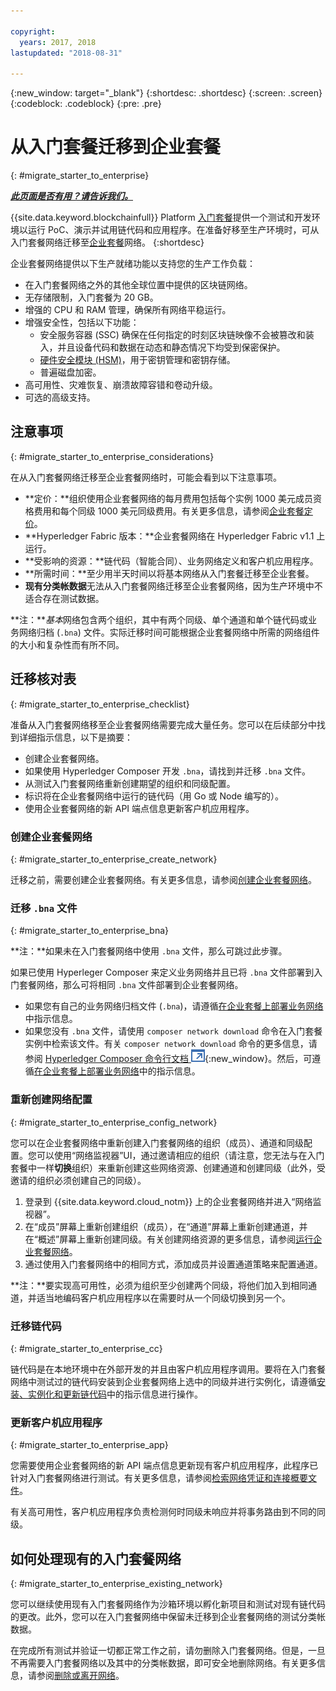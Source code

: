 ```yaml
---

copyright:
  years: 2017, 2018
lastupdated: "2018-08-31"

---
```


{:new_window: target="_blank"}
{:shortdesc: .shortdesc}
{:screen: .screen}
{:codeblock: .codeblock}
{:pre: .pre}

# 从入门套餐迁移到企业套餐
{: #migrate_starter_to_enterprise}


***[此页面是否有用？请告诉我们。](https://www.surveygizmo.com/s3/4501493/IBM-Blockchain-Documentation)***


{{site.data.keyword.blockchainfull}} Platform [入门套餐](../starter_plan.html)提供一个测试和开发环境以运行 PoC、演示并试用链代码和应用程序。在准备好移至生产环境时，可从入门套餐网络迁移至[企业套餐](../enterprise_plan.html)网络。
{:shortdesc}

企业套餐网络提供以下生产就绪功能以支持您的生产工作负载：

- 在入门套餐网络之外的其他全球位置中提供的区块链网络。
- 无存储限制，入门套餐为 20 GB。
- 增强的 CPU 和 RAM 管理，确保所有网络平稳运行。
- 增强安全性，包括以下功能：
  - 安全服务容器 (SSC) 确保在任何指定的时刻区块链映像不会被篡改和装入，并且设备代码和数据在动态和静态情况下均受到保密保护。
  - [硬件安全模块 (HSM)](../glossary.html#hsm)，用于密钥管理和密钥存储。
  - 普遍磁盘加密。
- 高可用性、灾难恢复、崩溃故障容错和卷动升级。
- 可选的高级支持。

## 注意事项
{: #migrate_starter_to_enterprise_considerations}

在从入门套餐网络迁移至企业套餐网络时，可能会看到以下注意事项。

- **定价：**组织使用企业套餐网络的每月费用包括每个实例 1000 美元成员资格费用和每个同级 1000 美元同级费用。有关更多信息，请参阅[企业套餐定价](pricing.html#enterprise-plan-pricing)。
- **Hyperledger Fabric 版本：**企业套餐网络在 Hyperledger Fabric v1.1 上运行。  
- **受影响的资源：**链代码（智能合同）、业务网络定义和客户机应用程序。
- **所需时间：**至少用半天时间以将基本网络从入门套餐迁移至企业套餐。
- **现有分类帐数据**无法从入门套餐网络迁移至企业套餐网络，因为生产环境中不适合存在测试数据。

**注：***基本*网络包含两个组织，其中有两个同级、单个通道和单个链代码或业务网络归档 (`.bna`) 文件。实际迁移时间可能根据企业套餐网络中所需的网络组件的大小和复杂性而有所不同。

## 迁移核对表
{: #migrate_starter_to_enterprise_checklist}

准备从入门套餐网络移至企业套餐网络需要完成大量任务。您可以在后续部分中找到详细指示信息，以下是摘要：

- 创建企业套餐网络。
- 如果使用 Hyperledger Composer 开发 `.bna`，请找到并迁移 `.bna` 文件。
- 从测试入门套餐网络重新创建期望的组织和同级配置。
- 标识将在企业套餐网络中运行的链代码（用 Go 或 Node 编写的）。
- 使用企业套餐网络的新 API 端点信息更新客户机应用程序。

### 创建企业套餐网络
{: #migrate_starter_to_enterprise_create_network}

迁移之前，需要创建企业套餐网络。有关更多信息，请参阅[创建企业套餐网络](../get_start.html#creating-a-network)。

### 迁移 `.bna` 文件
{: #migrate_starter_to_enterprise_bna}

**注：**如果未在入门套餐网络中使用 `.bna` 文件，那么可跳过此步骤。

如果已使用 Hyperleger Composer 来定义业务网络并且已将 `.bna` 文件部署到入门套餐网络，那么可将相同 `.bna` 文件部署到企业套餐网络。

- 如果您有自己的业务网络归档文件 (`.bna`)，请遵循[在企业套餐上部署业务网络](../develop_enterprise.html)中指示信息。
- 如果您没有 `.bna` 文件，请使用 `composer network download` 命令在入门套餐实例中检索该文件。有关 `composer network download` 命令的更多信息，请参阅 [Hyperledger Composer 命令行文档 ![外部链接图标](../images/external_link.svg "外部链接图标")](https://hyperledger.github.io/composer/latest/reference/commands){:new_window}。然后，可遵循[在企业套餐上部署业务网络](../develop_enterprise.html)中的指示信息。

### 重新创建网络配置
{: #migrate_starter_to_enterprise_config_network}

您可以在企业套餐网络中重新创建入门套餐网络的组织（成员）、通道和同级配置。您可以使用“网络监视器”UI，通过邀请相应的组织（请注意，您无法与在入门套餐中一样**切换**组织）来重新创建这些网络资源、创建通道和创建同级（此外，受邀请的组织必须创建自己的同级）。

1. 登录到 {{site.data.keyword.cloud_notm}} 上的企业套餐网络并进入“网络监视器”。
2. 在“成员”屏幕上重新创建组织（成员），在“通道”屏幕上重新创建通道，并在“概述”屏幕上重新创建同级。有关创建网络资源的更多信息，请参阅[运行企业套餐网络](../v10_dashboard.html#overview)。
3. 通过使用入门套餐网络中的相同方式，添加成员并设置通道策略来配置通道。

**注：**要实现高可用性，必须为组织至少创建两个同级，将他们加入到相同通道，并适当地编码客户机应用程序以在需要时从一个同级切换到另一个。

### 迁移链代码
{: #migrate_starter_to_enterprise_cc}

链代码是在本地环境中在外部开发的并且由客户机应用程序调用。要将在入门套餐网络中测试过的链代码安装到企业套餐网络上选中的同级并进行实例化，请遵循[安装、实例化和更新链代码](./install_instantiate_chaincode.html#installchaincode)中的指示信息进行操作。

### 更新客户机应用程序
{: #migrate_starter_to_enterprise_app}

您需要使用企业套餐网络的新 API 端点信息更新现有客户机应用程序，此程序已针对入门套餐网络进行测试。有关更多信息，请参阅[检索网络凭证和连接概要文件](../get_start.html#retrieving-network-credentials-and-connection-profile)。

有关高可用性，客户机应用程序负责检测何时同级未响应并将事务路由到不同的同级。

## 如何处理现有的入门套餐网络
{: #migrate_starter_to_enterprise_existing_network}

您可以继续使用现有入门套餐网络作为沙箱环境以孵化新项目和测试对现有链代码的更改。此外，您可以在入门套餐网络中保留未迁移到企业套餐网络的测试分类帐数据。

在完成所有测试并验证一切都正常工作之前，请勿删除入门套餐网络。但是，一旦不再需要入门套餐网络以及其中的分类帐数据，即可安全地删除网络。有关更多信息，请参阅[删除或离开网络](../get_start_starter_plan.html#deleting-or-leaving-a-network)。
